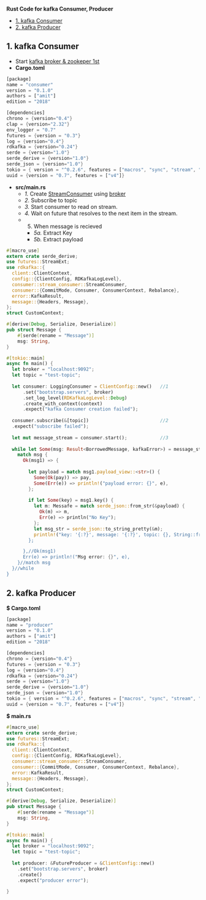 **Rust Code for kafka Consumer, Producer**
- [1. kafka Consumer](#c)
- [2. kafka Producer](#p)

<a name=c></a>
## 1. kafka Consumer
-  Start [kafka broker & zookeper 1st](/Languages/Programming_Languages/Rust/Kafka/Using_CLI#s1)
- **Cargo.toml**
```rs
[package]
name = "consumer"
version = "0.1.0"
authors = ["amit"]
edition = "2018"

[dependencies]
chrono = {version="0.4"}
clap = {version="2.32"}
env_logger = "0.7"
futures = {version = "0.3"}
log = {version="0.4"}
rdkafka = {version="0.24"}
serde = {version="1.0"}
serde_derive = {version="1.0"}
serde_json = {version="1.0"}
tokio = { version = "^0.2.6", features = ["macros", "sync", "stream", "time", "rt-core", "rt-util"]}
uuid = {version = "0.7", features = ["v4"]}
```
- **src/main.rs**
  - _1._ Create [StreamConsumer](/System-Design/Concepts/MOM_ESB/Apache_Kafka#st) using [broker](/System-Design/Concepts/MOM_ESB/Apache_Kafka#br)
  - _2._ Subscribe to topic
  - _3._ Start consumer to read on stream.
  - _4._ Wait on future that resolves to the next item in the stream.
  - 5. When message is recieved
    - _5a._ Extract Key
    - _5b._ Extract payload
```rs
#[macro_use]
extern crate serde_derive;
use futures::StreamExt;
use rdkafka::{
  client::ClientContext,
  config::{ClientConfig, RDKafkaLogLevel},
  consumer::stream_consumer::StreamConsumer,
  consumer::{CommitMode, Consumer, ConsumerContext, Rebalance},
  error::KafkaResult,
  message::{Headers, Message},
};
struct CustomContext;

#[derive(Debug, Serialize, Deserialize)]
pub struct Message {
    #[serde(rename = "Message")]
    msg: String,
}

#[tokio::main]
async fn main() {
  let broker = "localhost:9092";
  let topic = "test-topic";
  
  let consumer: LoggingConsumer = ClientConfig::new()   //1
      .set("bootstrap.servers", broker)                 
      .set_log_level(RDKafkaLogLevel::Debug)
      .create_with_context(context)
      .expect("kafka Consumer creation failed");
      
  consumer.subscribe(&[topic])                          //2
  .expect("subscribe failed");
  
  let mut message_stream = consumer.start();            //3
  
  while let Some(msg: Result<BorrowedMessage, kafkaError>) = message_stream.next().await {   //4
    match msg {
      Ok(msg1) => {
        
        let payload = match msg1.payload_view::<str>() {                //5a. Extract payload
          Some(Ok(pay)) => pay,
          Some(Err(e)) => println!("payload error: {}", e),
        };
        
        if let Some(key) = msg1.key() {                                 //5b. extract Key
          let m: Messafe = match serde_json::from_str(&payload) {
            Ok(m) => m,
            Err(e) => println("No Key");
          };
          let msg_str = serde_json::to_string_pretty(&m);
          println!("key: '{:?}', message: '{:?}', topic: {}, String::from(key), &m);
        };

      },//Ok(msg1)
      Err(e) => println!("Msg error: {}", e),
    }//match msg
  }//while
}
```

<a name=p></a>
## 2. kafka Producer
**$ Cargo.toml**
```rs
[package]
name = "producer"
version = "0.1.0"
authors = ["amit"]
edition = "2018"

[dependencies]
chrono = {version="0.4"}
futures = {version = "0.3"}
log = {version="0.4"}
rdkafka = {version="0.24"}
serde = {version="1.0"}
serde_derive = {version="1.0"}
serde_json = {version="1.0"}
tokio = { version = "^0.2.6", features = ["macros", "sync", "stream", "time", "rt-core", "rt-util"]}
uuid = {version = "0.7", features = ["v4"]}
```
**$ main.rs**
```rs
#[macro_use]
extern crate serde_derive;
use futures::StreamExt;
use rdkafka::{
  client::ClientContext,
  config::{ClientConfig, RDKafkaLogLevel},
  consumer::stream_consumer::StreamConsumer,
  consumer::{CommitMode, Consumer, ConsumerContext, Rebalance},
  error::KafkaResult,
  message::{Headers, Message},
};
struct CustomContext;

#[derive(Debug, Serialize, Deserialize)]
pub struct Message {
    #[serde(rename = "Message")]
    msg: String,
}

#[tokio::main]
async fn main() {
  let broker = "localhost:9092";
  let topic = "test-topic";
  
  let producer: &FutureProducer = &ClientConfig::new()
    .set("bootstrap.servers", broker)
    .create()
    .expect("producer error");

}  
```
